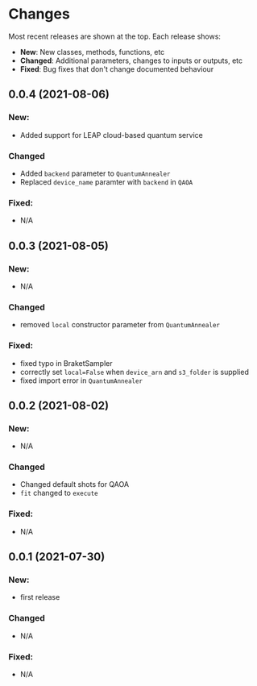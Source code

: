 # Changes

Most recent releases are shown at the top. Each release shows:

- **New**: New classes, methods, functions, etc
- **Changed**: Additional parameters, changes to inputs or outputs, etc
- **Fixed**: Bug fixes that don't change documented behaviour

## 0.0.4 (2021-08-06)

### New:
- Added support for LEAP cloud-based quantum service

### Changed
- Added `backend` parameter to `QuantumAnnealer`
- Replaced `device_name` paramter with `backend` in `QAOA`

### Fixed:
- N/A


## 0.0.3 (2021-08-05)

### New:
- N/A

### Changed
- removed `local` constructor parameter from `QuantumAnnealer`

### Fixed:
- fixed typo in BraketSampler
- correctly set `local=False` when `device_arn` and `s3_folder` is supplied
- fixed import error in `QuantumAnnealer`


## 0.0.2 (2021-08-02)

### New:
- N/A

### Changed
- Changed default shots for QAOA
- `fit` changed to `execute`

### Fixed:
- N/A

## 0.0.1 (2021-07-30)

### New:
- first release

### Changed
- N/A

### Fixed:
- N/A
